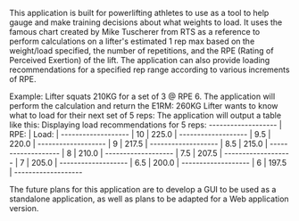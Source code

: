 This application is built for powerlifting athletes to use as a tool to help gauge and make training decisions about what weights to load.
It uses the famous chart created by Mike Tuscherer from RTS as a reference to perform calculations on a lifter's estimated 1 rep max based
on the weight/load specified, the number of repetitions, and the RPE (Rating of Perceived Exertion) of the lift. 
The application can also provide loading recommendations for a specified rep range according to various increments of RPE.

Example: Lifter squats 210KG for a set of 3 @ RPE 6. The application will perform the calculation and return the E1RM: 260KG
         Lifter wants to know what to load for their next set of 5 reps: The application will output a table like this:
         Displaying load recommendations for 5 reps: 
          -------------------
          | RPE:  | Load:   |
          -------------------
          | 10    | 225.0   |
          -------------------
          | 9.5   | 220.0   |
          -------------------
          | 9     | 217.5   |
          -------------------
          | 8.5   | 215.0   |
          -------------------
          | 8     | 210.0   |
          -------------------
          | 7.5   | 207.5   |
          -------------------
          | 7     | 205.0   |
          -------------------
          | 6.5   | 200.0   |
          -------------------
          | 6     | 197.5   |
          -------------------

The future plans for this application are to develop a GUI to be used as a standalone application, as well as plans 
to be adapted for a Web application version.
